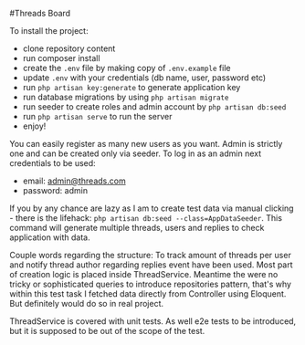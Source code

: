 #Threads Board

To install the project:
 - clone repository content
 - run composer install
 - create the `.env` file by making copy of `.env.example` file
 - update `.env` with your credentials (db name, user, password etc)
 - run `php artisan key:generate` to generate application key
 - run database migrations by using `php artisan migrate`  
 - run seeder to create roles and admin account by `php artisan db:seed`
 - run `php artisan serve` to run the server
 - enjoy!
 
 
 You can easily register as many new users as you want. Admin is strictly one and can be created only via seeder.
 To log in as an admin next credentials to be used:
 - email: admin@threads.com
 - password: admin
 
 If you by any chance are lazy as I am to create test data via manual clicking - there is the lifehack:
 `php artisan db:seed --class=AppDataSeeder`. This command will generate multiple threads, users and replies to check application with data.
 
 
 
 Couple words regarding the structure:
 To track amount of threads per user and notify thread author regarding replies event have been used.
 Most part of creation logic is placed inside ThreadService.
 Meantime the were no tricky or sophisticated queries to introduce repositories pattern, that's why within this test task I fetched data directly from Controller using Eloquent. But definitely would do so in real project.
 
 ThreadService is covered with unit tests. As well e2e tests to be introduced, but it is supposed to be out of the scope of the test.